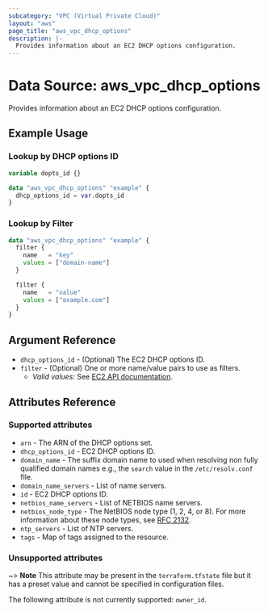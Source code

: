 ```yaml
---
subcategory: "VPC (Virtual Private Cloud)"
layout: "aws"
page_title: "aws_vpc_dhcp_options"
description: |-
  Provides information about an EC2 DHCP options configuration.
---
```


# Data Source: aws_vpc_dhcp_options

Provides information about an EC2 DHCP options configuration.

## Example Usage

### Lookup by DHCP options ID

```terraform
variable dopts_id {}

data "aws_vpc_dhcp_options" "example" {
  dhcp_options_id = var.dopts_id
}
```

### Lookup by Filter

```terraform
data "aws_vpc_dhcp_options" "example" {
  filter {
    name   = "key"
    values = ["domain-name"]
  }

  filter {
    name   = "value"
    values = ["example.com"]
  }
}
```

## Argument Reference

* `dhcp_options_id` - (Optional) The EC2 DHCP options ID.
* `filter` - (Optional) One or more name/value pairs to use as filters.
    * _Valid values:_ See  [EC2 API documentation][describe-dhcp-options].

## Attributes Reference

### Supported attributes

* `arn` - The ARN of the DHCP options set.
* `dhcp_options_id` - EC2 DHCP options ID.
* `domain_name` - The suffix domain name to used when resolving non fully qualified domain names e.g., the `search` value in the `/etc/resolv.conf` file.
* `domain_name_servers` - List of name servers.
* `id` - EC2 DHCP options ID.
* `netbios_name_servers` - List of NETBIOS name servers.
* `netbios_node_type` - The NetBIOS node type (1, 2, 4, or 8). For more information about these node types, see [RFC 2132](http://www.ietf.org/rfc/rfc2132.txt).
* `ntp_servers` - List of NTP servers.
* `tags` - Map of tags assigned to the resource.

### Unsupported attributes

~> **Note** This attribute may be present in the `terraform.tfstate` file but it has a preset value and cannot be specified in configuration files.

The following attribute is not currently supported: `owner_id`.

[describe-dhcp-options]: https://docs.cloud.croc.ru/en/api/ec2/dhcp_options/DescribeDhcpOptions.html
